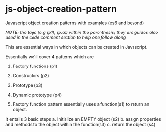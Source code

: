 # js-object-creation-pattern
Javascript object creation patterns with examples (es6 and beyond)

_NOTE: the tags (e.g (p1), (p.a)) within the parenthesis; they are guides also used in the code comment section to help one follow along_

This are essential ways in which objects can be created in Javascript. 

Essentially we'll cover 4 patterns which are

1. Factory functions (p1)
2. Constructors (p2)
3. Prototype (p3)
4. Dynamic prototype (p4)

1. Factory function pattern essentially uses a function(s1) to return an object. 

It entails 3 basic steps
a. Initialize an EMPTY object (s2)
b. assign properties and methods to the object within the function(s3)
c. return the object (s4)